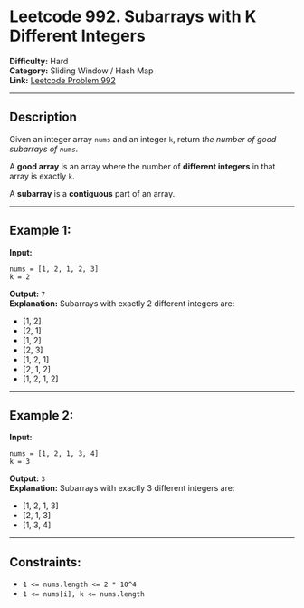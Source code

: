 
# Leetcode 992. Subarrays with K Different Integers

**Difficulty:** Hard  
**Category:** Sliding Window / Hash Map  
**Link:** [Leetcode Problem 992](https://leetcode.com/problems/subarrays-with-k-different-integers/)

---

## Description

Given an integer array `nums` and an integer `k`, return *the number of good subarrays of `nums`.*

A **good array** is an array where the number of **different integers** in that array is exactly `k`.

A **subarray** is a **contiguous** part of an array.

---

## Example 1:

**Input:**
```
nums = [1, 2, 1, 2, 3]
k = 2
```

**Output:** `7`  
**Explanation:**
Subarrays with exactly 2 different integers are:
- [1, 2]
- [2, 1]
- [1, 2]
- [2, 3]
- [1, 2, 1]
- [2, 1, 2]
- [1, 2, 1, 2]

---

## Example 2:

**Input:**
```
nums = [1, 2, 1, 3, 4]
k = 3
```

**Output:** `3`  
**Explanation:**
Subarrays with exactly 3 different integers are:
- [1, 2, 1, 3]
- [2, 1, 3]
- [1, 3, 4]

---

## Constraints:
- `1 <= nums.length <= 2 * 10^4`
- `1 <= nums[i], k <= nums.length`
